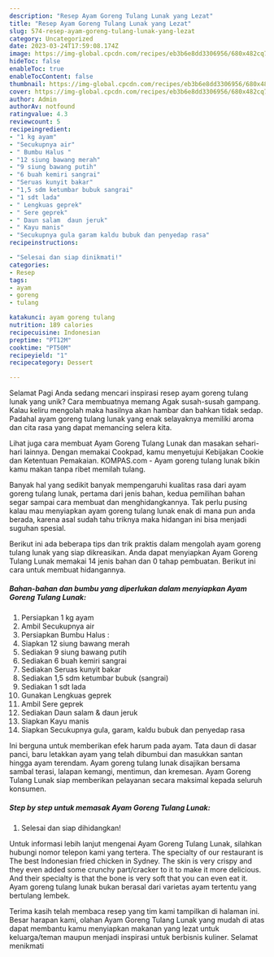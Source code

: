 ```yaml
---
description: "Resep Ayam Goreng Tulang Lunak yang Lezat"
title: "Resep Ayam Goreng Tulang Lunak yang Lezat"
slug: 574-resep-ayam-goreng-tulang-lunak-yang-lezat
category: Uncategorized
date: 2023-03-24T17:59:08.174Z
image: https://img-global.cpcdn.com/recipes/eb3b6e8dd3306956/680x482cq70/ayam-goreng-tulang-lunak-foto-resep-utama.jpg
hideToc: false
enableToc: true
enableTocContent: false
thumbnail: https://img-global.cpcdn.com/recipes/eb3b6e8dd3306956/680x482cq70/ayam-goreng-tulang-lunak-foto-resep-utama.jpg
cover: https://img-global.cpcdn.com/recipes/eb3b6e8dd3306956/680x482cq70/ayam-goreng-tulang-lunak-foto-resep-utama.jpg
author: Admin
authorAv: notfound
ratingvalue: 4.3
reviewcount: 5
recipeingredient:
- "1 kg ayam"
- "Secukupnya air"
- " Bumbu Halus "
- "12 siung bawang merah"
- "9 siung bawang putih"
- "6 buah kemiri sangrai"
- "Seruas kunyit bakar"
- "1,5 sdm ketumbar bubuk sangrai"
- "1 sdt lada"
- " Lengkuas geprek"
- " Sere geprek"
- " Daun salam  daun jeruk"
- " Kayu manis"
- "Secukupnya gula garam kaldu bubuk dan penyedap rasa"
recipeinstructions:

- "Selesai dan siap dinikmati!"
categories:
- Resep
tags:
- ayam
- goreng
- tulang

katakunci: ayam goreng tulang 
nutrition: 189 calories
recipecuisine: Indonesian
preptime: "PT12M"
cooktime: "PT50M"
recipeyield: "1"
recipecategory: Dessert

---
```



Selamat Pagi Anda sedang mencari inspirasi resep ayam goreng tulang lunak yang unik? Cara membuatnya memang Agak susah-susah gampang. Kalau keliru mengolah maka hasilnya akan hambar dan bahkan tidak sedap. Padahal ayam goreng tulang lunak yang enak selayaknya memiliki aroma dan cita rasa yang dapat memancing selera kita.


Lihat juga cara membuat Ayam Goreng Tulang Lunak dan masakan sehari-hari lainnya. Dengan memakai Cookpad, kamu menyetujui Kebijakan Cookie dan Ketentuan Pemakaian. KOMPAS.com - Ayam goreng tulang lunak bikin kamu makan tanpa ribet memilah tulang.

Banyak hal yang sedikit banyak mempengaruhi kualitas rasa dari ayam goreng tulang lunak, pertama dari jenis bahan, kedua pemilihan bahan segar sampai cara membuat dan menghidangkannya. Tak perlu pusing kalau mau menyiapkan ayam goreng tulang lunak enak di mana pun anda berada, karena asal sudah tahu triknya maka hidangan ini bisa menjadi suguhan spesial.


Berikut ini ada beberapa tips dan trik praktis dalam mengolah ayam goreng tulang lunak yang siap dikreasikan. Anda dapat menyiapkan Ayam Goreng Tulang Lunak memakai 14 jenis bahan dan 0 tahap pembuatan. Berikut ini cara untuk membuat hidangannya.

<!--inarticleads1-->

##### Bahan-bahan dan bumbu yang diperlukan dalam menyiapkan Ayam Goreng Tulang Lunak:

1. Persiapkan 1 kg ayam
1. Ambil Secukupnya air
1. Persiapkan  Bumbu Halus :
1. Siapkan 12 siung bawang merah
1. Sediakan 9 siung bawang putih
1. Sediakan 6 buah kemiri sangrai
1. Sediakan Seruas kunyit bakar
1. Sediakan 1,5 sdm ketumbar bubuk (sangrai)
1. Sediakan 1 sdt lada
1. Gunakan  Lengkuas geprek
1. Ambil  Sere geprek
1. Sediakan  Daun salam &amp; daun jeruk
1. Siapkan  Kayu manis
1. Siapkan Secukupnya gula, garam, kaldu bubuk dan penyedap rasa


Ini berguna untuk memberikan efek harum pada ayam. Tata daun di dasar panci, baru letakkan ayam yang telah dibumbui dan masukkan santan hingga ayam terendam. Ayam goreng tulang lunak disajikan bersama sambal terasi, lalapan kemangi, mentimun, dan kremesan. Ayam Goreng Tulang Lunak siap memberikan pelayanan secara maksimal kepada seluruh konsumen. 

<!--inarticleads2-->

##### Step by step untuk memasak Ayam Goreng Tulang Lunak:


1. Selesai dan siap dihidangkan!

Untuk informasi lebih lanjut mengenai Ayam Goreng Tulang Lunak, silahkan hubungi nomor telepon kami yang tertera. The specialty of our restaurant is The best Indonesian fried chicken in Sydney. The skin is very crispy and they even added some crunchy part/cracker to it to make it more delicious. And their specialty is that the bone is very soft that you can even eat it. Ayam goreng tulang lunak bukan berasal dari varietas ayam tertentu yang bertulang lembek. 

Terima kasih telah membaca resep yang tim kami tampilkan di halaman ini. Besar harapan kami, olahan Ayam Goreng Tulang Lunak yang mudah di atas dapat membantu kamu menyiapkan makanan yang lezat untuk keluarga/teman maupun menjadi inspirasi untuk berbisnis kuliner. Selamat menikmati
